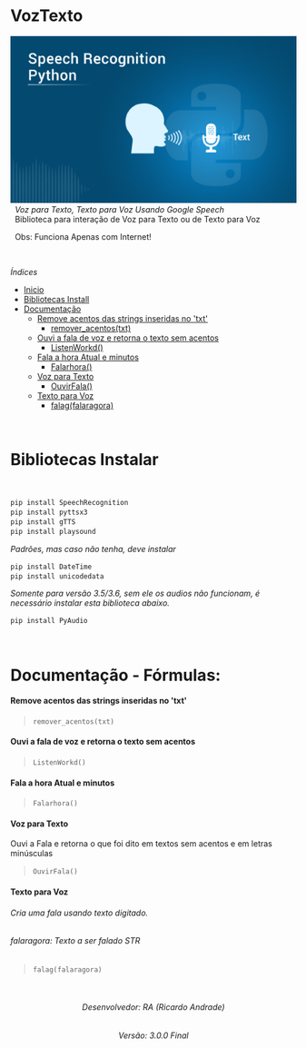 # VozTexto
![](https://github.com/geniodev/VozTexto/blob/main/speech.png?raw=true)</br>
&nbsp;
*Voz para Texto, Texto para Voz Usando Google Speech*</br>
&nbsp;
Biblioteca para interação de Voz para Texto ou de Texto para Voz</br>

&nbsp;
Obs: Funciona Apenas com Internet!


&nbsp;
&nbsp;

*Índices*
&nbsp;
- <a href="https://github.com/geniodev/VozTexto#voztexto" target="_self">Inicio</a>
- <a href='https://github.com/geniodev/VozTexto#bibliotecas-instalar' target='_self'>Bibliotecas Install</a>
- <a href='https://github.com/geniodev/VozTexto#documenta%C3%A7%C3%A3o---f%C3%B3rmulas' target='_self'>Documentação</a>
  - <a href='https://github.com/geniodev/VozTexto#remove-acentos-das-strings-inseridas-no-txt' target='_self'>Remove acentos das strings inseridas no 'txt'</a>
    - <a href='https://github.com/geniodev/VozTexto#remove-acentos-das-strings-inseridas-no-txt' target='_self'>remover_acentos(txt)</a>
  - <a href='https://github.com/geniodev/VozTexto#ouvi-a-fala-de-voz-e-retorna-o-texto-sem-acentos' target='_self'>Ouvi a fala de voz e retorna o texto sem acentos</a>
    - <a href='https://github.com/geniodev/VozTexto#ouvi-a-fala-de-voz-e-retorna-o-texto-sem-acentos' target='_self'>ListenWorkd()</a>
  - <a href='https://github.com/geniodev/VozTexto#fala-a-hora-atual-e-minutos' target='_self'>Fala a hora Atual e minutos</a>
    - <a href='https://github.com/geniodev/VozTexto#fala-a-hora-atual-e-minutos' target='_self'>Falarhora()</a>
  - <a href='https://github.com/geniodev/VozTexto#voz-para-texto' target='_self'>Voz para Texto</a>
    - <a href='https://github.com/geniodev/VozTexto#voz-para-texto' target='_self'>OuvirFala()</a>
  - <a href='https://github.com/geniodev/VozTexto#texto-para-voz' target='_self'>Texto para Voz</a>
    - <a href='https://github.com/geniodev/VozTexto#texto-para-voz' target='_self'>falag(falaragora)</a>





&nbsp;
&nbsp;
<h1 id="install">Bibliotecas Instalar</h1></br>

```bash
pip install SpeechRecognition
pip install pyttsx3
pip install gTTS
pip install playsound
```

*Padrões, mas caso não tenha, deve instalar*
```bash
pip install DateTime
pip install unicodedata
```
*Somente para versão 3.5/3.6, sem ele os audios não funcionam, é necessário instalar esta biblioteca abaixo.*
```bash
pip install PyAudio
```
&nbsp;
# Documentação - Fórmulas:</br>

#### Remove acentos das strings inseridas no 'txt'
> `remover_acentos(txt)`

#### Ouvi a fala de voz e retorna o texto sem acentos
> `ListenWorkd()`

#### Fala a hora Atual e minutos
> `Falarhora()`

#### Voz para Texto
Ouvi a Fala e retorna o que foi dito em textos sem acentos e em letras minúsculas
> `OuvirFala()`

#### Texto para Voz
###### Cria uma fala usando texto digitado.
###### falaragora: Texto a ser falado STR
> `falag(falaragora)`



&nbsp;
<h6 align="center">Desenvolvedor: RA (Ricardo Andrade)</h6>
<h6 align="center">Versão: 3.0.0 Final</h6>
